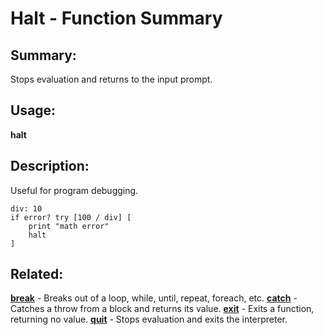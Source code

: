 # Halt - Function Summary

## Summary:

Stops evaluation and returns to the input prompt.

## Usage:

**halt**

## Description:

Useful for program debugging.

```
div: 10
if error? try [100 / div] [
	print "math error"
	halt
]
```

## Related:

[**break**](http://www.rebol.com/docs/words/wbreak.html) - Breaks out of a loop, while, until, repeat, foreach, etc.
[**catch**](http://www.rebol.com/docs/words/wcatch.html) - Catches a throw from a block and returns its value.
[**exit**](http://www.rebol.com/docs/words/wexit.html) - Exits a function, returning no value.
[**quit**](http://www.rebol.com/docs/words/wquit.html) - Stops evaluation and exits the interpreter.